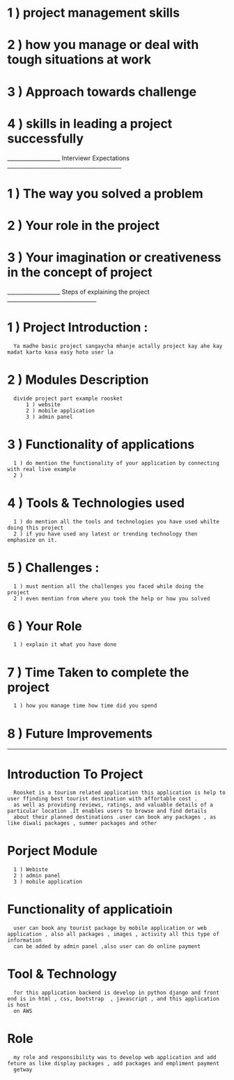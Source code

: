 
# 1 ) project management skills
# 2 ) how you manage or deal with tough situations at work
# 3 ) Approach towards challenge
# 4 ) skills in leading a project successfully



___________________ Interviewr Expectations _________________________________________

# 1 ) The way you solved a problem
# 2 ) Your role in the project
# 3 ) Your imagination or creativeness in the concept of project


___________________ Steps of explaining the project ________________________________

# 1 ) Project Introduction :
      Ya madhe basic project sangaycha mhanje actally project kay ahe kay madat karto kasa easy hoto user la 


# 2 ) Modules Description

      divide project part example roosket
          1 ) website
          2 ) mobile application
          3 ) admin panel
          
# 3 ) Functionality of applications
      1 ) do mention the functionality of your application by connecting with real live example
      2 ) 
      
# 4 ) Tools & Technologies used
      1 ) do mention all the tools and technologies you have used whilte doing this project
      2 ) if you have used any latest or trending technology then emphasize on it.
      
# 5 ) Challenges : 
      1 ) must mention all the challenges you faced while doing the project
      2 ) even mention from where you took the help or how you solved
      
# 6 ) Your Role
      1 ) explain it what you have done

# 7 ) Time Taken to complete the project

      1 ) how you manage time how time did you spend
      
# 8 ) Future Improvements
       
      


_____________________________________________________________

# Introduction To Project

      Roosket is a tourism related application this application is help to user ffinding best tourist destination with affortable cost . 
      as well as providing reviews, ratings, and valuable details of a particular location .It enables users to browse and find details 
      about their planned destinations .user can book any packages , as like diwali packages , summer packages and other
      
      
# Porject Module
      1 ) Webiste
      2 ) admin panel
      3 ) mobile application
      
 # Functionality of applicatioin
 
      user can book any tourist package by mobile application or web application , also all packages , images , activity all this type of information
      can be added by admin panel ,also user can do online payment 


# Tool & Technology
      
      for this application backend is develop in python django and front end is in html , css, bootstrap  , javascript , and this application is host
      on AWS
      
 # Role
      my role and responsibility was to develop web application and add feture as like display packages , add packages and empliment payment 
      getway







